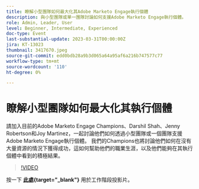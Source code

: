 ```yaml
---
title: 瞭解小型團隊如何最大化其Adobe Marketo Engage執行個體
description: 與小型團隊或單一團隊討論如何支援Adobe Marketo Engage執行個體。
role: Admin, Leader, User
level: Beginner, Intermediate, Experienced
doc-type: Event
last-substantial-update: 2023-03-31T00:00:00Z
jira: KT-13023
thumbnail: 3417670.jpeg
source-git-commit: edd0bdb28a9b3d065a64a95af6a216b747577c77
workflow-type: tm+mt
source-wordcount: '110'
ht-degree: 0%

---
```


# 瞭解小型團隊如何最大化其執行個體

請加入目前的Adobe Marketo Engage Champions、Darshil Shah、Jenny Robertson和Joy Martinez，一起討論他們如何透過小型團隊或一個團隊支援Adobe Marketo Engage執行個體。 我們的Champions也將討論他們如何在沒有大量資源的情況下獲得成功，這如何幫助他們的職業生涯，以及他們能夠在其執行個體中看到的積極結果。

>[!VIDEO](https://video.tv.adobe.com/v/3417670/?quality=12&learn=on)

按一下 **[此處](assets/small-team-instance.pdf){target="_blank"}** 用於工作階段投影片。
